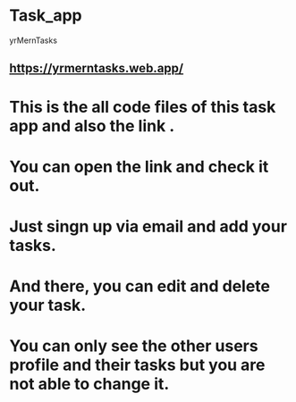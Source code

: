 # Task_app
yrMernTasks

## https://yrmerntasks.web.app/

# This is the all code files of this task app and also the link .
# You can open the link and check it out.
# Just singn up via email and add your tasks.
# And there, you can edit and delete your task.
# You can only see the other users profile and their tasks but you are not able to change it.
